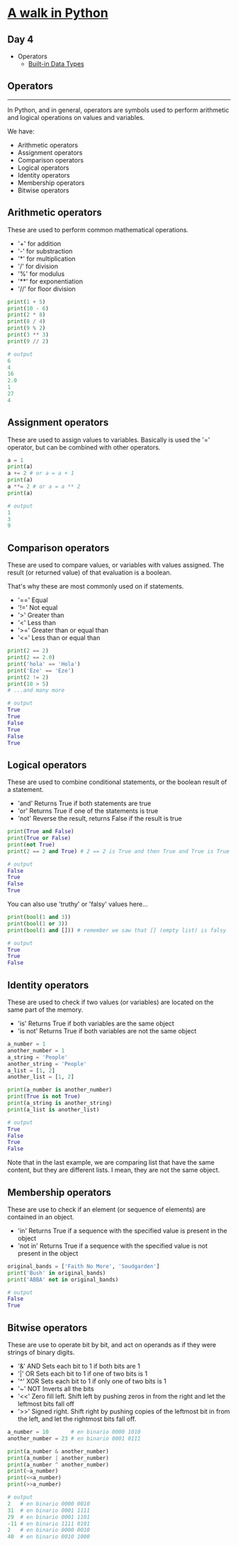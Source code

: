 # [A walk in Python](/README.md)

## Day 4

* Operators
  * [Built-in Data Types](day_2.md#data-types)

## **Operators**

___

In Python, and in general, operators are symbols used to perform arithmetic and logical operations on values and variables.

We have:

* Arithmetic operators
* Assignment operators
* Comparison operators
* Logical operators
* Identity operators
* Membership operators
* Bitwise operators

## Arithmetic operators

These are used to perform common mathematical operations.

* '+' for addition
* '-' for substraction
* '*' for multiplication
* '/' for division
* '%' for modulus
* '**' for exponentiation
* '//' for floor division

```python
print(1 + 5)
print(10 - 6)
print(2 * 8)
print(8 / 4)
print(9 % 2)
print(3 ** 3)
print(9 // 2)

# output
6
4
16
2.0
1
27
4
```

## Assignment operators

These are used to assign values to variables.
Basically is used the '=' operator, but can be combined with other operators.

```python
a = 1
print(a)
a += 2 # or a = a + 1
print(a)
a **= 2 # or a = a ** 2
print(a)

# output
1
3
9
```

## Comparison operators

These are used to compare values, or variables with values assigned. The result (or returned value) of that evaluation is a boolean.

That's why these are most commonly used on if statements.

* '==' Equal
* '!=' Not equal
* '>' Greater than
* '<' Less than
* '>=' Greater than or equal than
* '<=' Less than or equal than

```python
print(2 == 2)
print(2 == 2.0)
print('hola' == 'Hola')
print('Eze' == 'Eze')
print(2 != 2)
print(10 > 5)
# ...and many more

# output
True
True
False
True
False
True
```

## Logical operators

These are used to combine conditional statements, or the boolean result of a statement.

* 'and' Returns True if both statements are true
* 'or' Returns True if one of the statements is true
* 'not' Reverse the result, returns False if the result is true

```python
print(True and False)
print(True or False)
print(not True)
print(2 == 2 and True) # 2 == 2 is True and then True and True is True

# output
False
True
False
True
```

You can also use 'truthy' or 'falsy' values here...

```python
print(bool(1 and 3))
print(bool(1 or 3))
print(bool(1 and [])) # remember we saw that [] (empty list) is falsy

# output
True
True
False
```

## Identity operators

These are used to check if two values (or variables) are located on the same part of the memory.

* 'is'  Returns True if both variables are the same object
* 'is not' Returns True if both variables are not the same object

```python
a_number = 1
another_number = 1
a_string = 'People'
another_string = 'People'
a_list = [1, 2]
another_list = [1, 2]

print(a_number is another_number)
print(True is not True)
print(a_string is another_string)
print(a_list is another_list)

# output
True
False
True
False 
```

Note that in the last example, we are comparing list that have the same content, but they are different lists. I mean, they are not the same object.

## Membership operators

These are use to check if an element (or sequence of elements) are contained in an object.

* 'in' Returns True if a sequence with the specified value is present in the object
* 'not in' Returns True if a sequence with the specified value is not present in the object

```python
original_bands = ['Faith No More', 'Soudgarden']
print('Bush' in original_bands)
print('ABBA' not in original_bands)

# output
False
True
```

## Bitwise operators

These are use to operate bit by bit, and act on operands as if they were strings of binary digits.

* '&' AND Sets each bit to 1 if both bits are 1
* '|' OR Sets each bit to 1 if one of two bits is 1
* '^' XOR Sets each bit to 1 if only one of two bits is 1
* '~' NOT Inverts all the bits
* '<<' Zero fill left. Shift left by pushing zeros in from the right and let the leftmost bits fall off
* '>>' Signed right. Shift right by pushing copies of the leftmost bit in from the left, and let the rightmost bits fall off.

```python
a_number = 10       # en binario 0000 1010
another_number = 23 # en binario 0001 0111 

print(a_number & another_number)
print(a_number | another_number)
print(a_number ^ another_number)
print(~a_number)
print(<<a_number)
print(>>a_number)

# output
2   # en binario 0000 0010
31  # en binario 0001 1111
29  # en binario 0001 1101 
-11 # en binario 1111 0101
2   # en binario 0000 0010
40  # en binario 0010 1000
```
